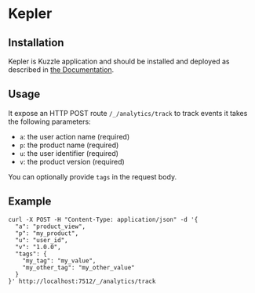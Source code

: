 # Kepler

## Installation

Kepler is Kuzzle application and should be installed and deployed as described in [the Documentation](https://docs.kuzzle.io/core/2/guides/getting-started/deploy-your-application/).

## Usage

It expose an HTTP POST route `/_/analytics/track` to track events it takes the following parameters:
- `a`: the user action name (required)
- `p`: the product name (required)
- `u`: the user identifier (required)
- `v`: the product version (required)

You can optionally provide `tags` in the request body.

## Example

```
curl -X POST -H "Content-Type: application/json" -d '{
  "a": "product_view",
  "p": "my_product",
  "u": "user_id",
  "v": "1.0.0",
  "tags": {
    "my_tag": "my_value",
    "my_other_tag": "my_other_value"
  }
}' http://localhost:7512/_/analytics/track
```
